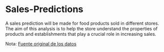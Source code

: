 # Sales-Predictions


A sales prediction will be made for food products sold in different stores. The aim of this analysis is to help the store understand the properties of products and establishments that play a crucial role in increasing sales.


Nota: [Fuente original de los datos](https://datahack.analyticsvidhya.com/contest/practice-problem-big-mart-sales-iii/#About)
